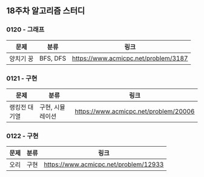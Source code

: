 ## 18주차 알고리즘 스터디  


### 0120 - 그래프

|문제|분류|링크|
|---|---|---|
|양치기 꿍|BFS, DFS|https://www.acmicpc.net/problem/3187|

### 0121 - 구현

|문제|분류|링크|
|---|---|---|
|랭킹전 대기열|구현, 시뮬레이션|https://www.acmicpc.net/problem/20006|

### 0122 - 구현

|문제|분류|링크|
|---|---|---|
|오리|구현|https://www.acmicpc.net/problem/12933|
